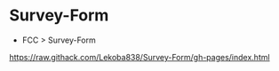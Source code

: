 # Survey-Form
- FCC > Survey-Form

https://raw.githack.com/Lekoba838/Survey-Form/gh-pages/index.html